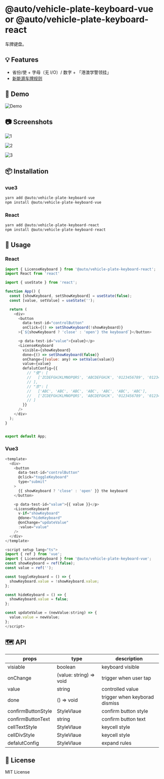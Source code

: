 # @auto/vehicle-plate-keyboard-vue or @auto/vehicle-plate-keyboard-react

车牌键盘。

## 💡 Features

- 省份/使 + 字母（无 I/O）/ 数字 + 「港澳学警领挂」
- [新能源车牌规则](https://zh.wikipedia.org/wiki/中华人民共和国民用机动车号牌#新能源汽车号牌)

## 🚗 Demo

![Demo](https://z.autoimg.cn/sou/auto-vehicle-plate-keyboard/5.gif)

## 📷 Screenshots

![1](https://z.autoimg.cn/sou/auto-vehicle-plate-keyboard/1.png)

![2](https://z.autoimg.cn/sou/auto-vehicle-plate-keyboard/2.png)

![3](https://z.autoimg.cn/sou/auto-vehicle-plate-keyboard/3.png)

## 📦 Installation

### vue3 
```Javascript
yarn add @auto/vehicle-plate-keyboard-vue 
npm install @auto/vehicle-plate-keyboard-vue
```

### React 
```Javascript
yarn add @auto/vehicle-plate-keyboard-react
npm install @auto/vehicle-plate-keyboard-react
```

## 🔨 Usage

### React

```JavaScript
import { LicenseKeyboard } from '@auto/vehicle-plate-keyboard-react';
import React from 'react'

import { useState } from 'react';

function App() {
  const [showKeyboard, setShowKeyboard] = useState(false);
  const [value, setValue] = useState('');

  return (
    <div>
      <button
        data-test-id="controlButton"
        onClick={() => setShowKeyboard(!showKeyboard)}
      >{`${showKeyboard ? 'close' : 'open'} the keyboard`}</button>

      <p data-test-id="value">{value}</p>
      <LicenseKeyboard
        visible={showKeyboard}
        done={() => setShowKeyboard(false)}
        onChange={(value: any) => setValue(value)}
        value={value}
        defalutConfig={{
          // "使": [
          //   ['ZCDEFGHJKLMNOPQRS', 'ABCDEFGHJK', '0123456789', '0123456789', '0123456789', '0123456789', '0123456789']
          // ],
          // "京": [
          //   ['ABC', 'ABC', 'ABC', 'ABC', 'ABC', 'ABC', 'ABC'],
          //   ['ZCDEFGHJKLMNOPQRS', 'ABCDEFGHJK', '0123456789', '0123456789', '0123456789', '0123456789', '0123456789']
          // ]
        }}
      />
    </div>
  );
}


export default App;

```

### Vue3

```JavaScript
<template>
  <div>
    <button
      data-test-id="controlButton"
      @click="toggleKeyboard"
      type="submit"
    >
      {{ showKeyboard ? 'close' : 'open' }} the keyboard
    </button>

    <p data-test-id="value">{{ value }}</p>
    <LicenseKeyboard
      v-if="showKeyboard"
      @done="hideKeyboard"
      @onChange="updateValue"
      :value="value"
    />
  </div>
</template>

<script setup lang="ts">
import { ref } from 'vue';
import { LicenseKeyboard } from '@auto/vehicle-plate-keyboard-vue';
const showKeyboard = ref(false);
const value = ref('');

const toggleKeyboard = () => {
  showKeyboard.value = !showKeyboard.value;
};

const hideKeyboard = () => {
  showKeyboard.value = false;
};

const updateValue = (newValue:string) => {
  value.value = newValue;
};
</script>


```

## 🗺 API

| props              | type                    | description                   |
| ------------------ | ----------------------- | ----------------------------- |
| visiable           | boolean                 | keyboard visible              |
| onChange           | (value: string) => void | trigger when user tap         |
| value              | string                  | controlled value              |
| done               | () => void              | trigger when keyborad dismiss |
| confirmButtonStyle | StyleVlaue     | confirm button style          |
| confirmButtonText  | string                  | confirm button text           |
| cellTextStyle      | StyleVlaue     | keycell style                 |
| cellDivStyle      | StyleVlaue     | keycell style                 |
| defalutConfig      | StyleVlaue     | expand rules                  |

## 📝 License

MIT License
